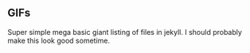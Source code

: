 GIFs
---

Super simple mega basic giant listing of files in jekyll. I should probably make this look good sometime. 
